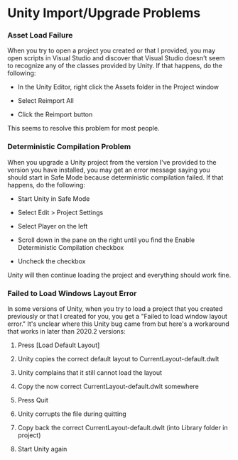 # Unity Import/Upgrade Problems

### Asset Load Failure

When you try to open a project you created or that I provided, you may open scripts in Visual Studio and discover that Visual Studio doesn't seem to recognize any of the classes provided by Unity. If that happens, do the following:

 - In the Unity Editor, right click the Assets folder in the Project window

 - Select Reimport All

 - Click the Reimport button

This seems to resolve this problem for most people.

### Deterministic Compilation Problem

When you upgrade a Unity project from the version I've provided to the version you have installed, you may get an error message saying you should start in Safe Mode because deterministic compilation failed. If that happens, do the following:

 - Start Unity in Safe Mode

 - Select Edit > Project Settings

 - Select Player on the left

 - Scroll down in the pane on the right until you find the Enable Deterministic Compilation checkbox

 - Uncheck the checkbox

Unity will then continue loading the project and everything should work fine.

### Failed to Load Windows Layout Error

In some versions of Unity, when you try to load a project that you created previously or that I created for you, you get a "Failed to load window layout error." It's unclear where this Unity bug came from but here's a workaround that works in later than 2020.2 versions:

1. Press [Load Default Layout]

2. Unity copies the correct default layout to CurrentLayout-default.dwlt

3. Unity complains that it still cannot load the layout

4. Copy the now correct CurrentLayout-default.dwlt somewhere

5. Press Quit

6. Unity corrupts the file during quitting

7. Copy back the correct CurrentLayout-default.dwlt (into Library folder in project)

8. Start Unity again

      
